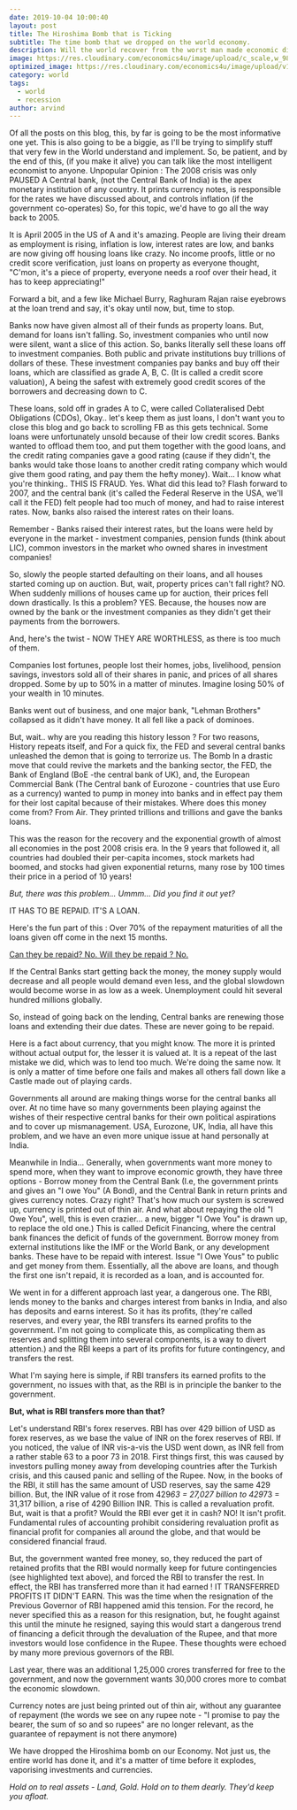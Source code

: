 ```yaml
---
date: 2019-10-04 10:00:40
layout: post
title: The Hiroshima Bomb that is Ticking
subtitle: The time bomb that we dropped on the world economy.
description: Will the world recover from the worst man made economic disaster that is getting stronger just as you're reading this?
image: https://res.cloudinary.com/economics4u/image/upload/c_scale,w_981/v1579622361/nuclear-weapons-test-67557_1920_mfihuc.jpg
optimized_image: https://res.cloudinary.com/economics4u/image/upload/v1579622533/nuclear_optimised_ianotn.jpg
category: world
tags:
  - world
  - recession
author: arvind
---
```


Of all the posts on this blog, this, by far is going to be the most informative one yet. This is also going to be a biggie, as I'll be trying to simplify stuff that very few in the World understand and implement. So, be patient, and by the end of this, (if you make it alive) you can talk like the most intelligent economist to anyone.
Unpopular Opinion : The 2008 crisis was only PAUSED
A Central bank, (not the Central Bank of India) is the apex monetary institution of any country. It prints currency notes, is responsible for the rates we have discussed about, and controls inflation (if the government co-operates)
So, for this topic, we'd have to go all the way back to 2005.

It is April 2005 in the US of A and it's amazing. People are living their dream as employment is rising, inflation is low, interest rates are low, and banks are now giving off housing loans like crazy. No income proofs, little or no credit score verification, just loans on property as everyone thought, "C'mon, it's a piece of property, everyone needs a roof over their head, it has to keep appreciating!"

Forward a bit, and a few like Michael Burry, Raghuram Rajan raise eyebrows at the loan trend and say, it's okay until now, but, time to stop.

Banks now have given almost all of their funds as property loans. But, demand for loans isn't falling. So, investment companies who until now were silent, want a slice of this action.
So, banks literally sell these loans off to investment companies. Both public and private institutions buy trillions of dollars of these. These investment companies pay banks and buy off their loans, which are classified as grade A, B, C. (It is called a credit score valuation), A being the safest with extremely good credit scores of the borrowers and decreasing down to C.

These loans, sold off in grades A to C, were called Collateralised Debt Obligations (CDOs), Okay.. let's keep them as just loans, I don't want you to close this blog and go back to scrolling FB as this gets technical.
Some loans were unfortunately unsold because of their low credit scores. Banks wanted to offload them too, and put them together with the good loans, and the credit rating companies gave a good rating (cause if they didn't, the banks would take those loans to another credit rating company which would give them good rating, and pay them the hefty money).
Wait... I know what you're thinking.. THIS IS FRAUD. Yes.
What did this lead to?
Flash forward to 2007, and the central bank (it's called the Federal Reserve in the USA, we'll call it the FED) felt people had too much of money, and had to raise interest rates. Now, banks also raised the interest rates on their loans. 

Remember - Banks raised their interest rates, but the loans were held by everyone in the market - investment companies, pension funds (think about LIC), common investors in the market who owned shares in investment companies!

So, slowly the people started defaulting on their loans, and all houses started coming up on auction. But, wait, property prices can't fall right?
NO. 
When suddenly millions of houses came up for auction, their prices fell down drastically. Is this a problem? YES. Because, the houses now are owned by the bank or the investment companies as they didn't get their payments from the borrowers.

And, here's the twist - NOW THEY ARE WORTHLESS, as there is too much of them.

Companies lost fortunes, people lost their homes, jobs, livelihood, pension savings, investors sold all of their shares in panic, and prices of all shares dropped. Some by up to 50% in a matter of minutes. Imagine losing 50% of your wealth in 10 minutes. 

Banks went out of business, and one major bank, "Lehman Brothers" collapsed as it didn't have money. It all fell like a pack of dominoes.

But, wait.. why are you reading this history lesson ? For two reasons,
History repeats itself, and
For a quick fix, the FED and several central banks unleashed the demon that is going to terrorize us.
The Bomb
In a drastic move that could revive the markets and the banking sector, the FED, the Bank of England (BoE -the central bank of UK), and, the European Commercial Bank (The Central bank of Eurozone - countries that use Euro as a currency) wanted to pump in money into banks and in effect pay them for their lost capital because of their mistakes.
Where does this money come from? From Air. They printed trillions and trillions and gave the banks loans.

This was the reason for the recovery and the exponential growth of almost all economies in the post 2008 crisis era. In the 9 years that followed it, all countries had doubled their per-capita incomes, stock markets had boomed, and stocks had given exponential returns, many rose by 100 times their price in a period of 10 years!

<em>But, there was this problem... 
Ummm...
Did you find it out yet?</em>

IT HAS TO BE REPAID. IT'S A LOAN.

Here's the fun part of this : Over 70% of the repayment maturities of all the loans given off come in the next 15 months.

<u>Can they be repaid? No. Will they be repaid ? No. </u>

If the Central Banks start getting back the money, the money supply would decrease and all people would demand even less, and the global slowdown would become worse in as low as a week. Unemployment could hit several hundred millions globally.

So, instead of going back on the lending, Central banks are renewing those loans and extending their due dates. These are never going to be repaid. 

Here is a fact about currency, that you might know. The more it is printed without actual output for, the lesser it is valued at.
It is a repeat of the last mistake we did, which was to lend too much. We're doing the same now. It is only a matter of time before one fails and makes all others fall down like a Castle made out of playing cards. 

Governments all around are making things worse for the central banks all over. At no time have so many governments been playing against the wishes of their respective central banks for their own political aspirations and to cover up mismanagement.
USA, Eurozone, UK, India, all have this problem, and we have an even more unique issue at hand personally at India.

Meanwhile in India... 
Generally, when governments want more money to spend more, when they want to improve economic growth, they have three options - 
Borrow money from the Central Bank (I.e, the government prints and gives an "I owe You" (A Bond), and the Central Bank in return prints and gives currency notes. Crazy right? That's how much our system is screwed up, currency is printed out of thin air. And what about repaying the old "I Owe You", well, this is even crazier... a new, bigger "I Owe You" is drawn up, to replace the old one.) This is called Deficit Financing, where the central bank finances the deficit of funds of the government.
Borrow money from external institutions like the IMF or the World Bank, or any development banks. These have to be repaid with interest.
Issue "I Owe Yous" to public and get money from them.
Essentially, all the above are loans, and though the first one isn't repaid, it is recorded as a loan, and is accounted for.

We went in for a different approach last year, a dangerous one.
The RBI, lends money to the banks and charges interest from banks in India, and also has deposits and earns interest. So it has its profits, (they're called reserves, and every year, the RBI transfers its earned profits to the government. I'm not going to complicate this, as complicating them as reserves and splitting them into several components, is a way to divert attention.) and the RBI keeps a part of its profits for future contingency, and transfers the rest.

What I'm saying here is simple, if RBI transfers its earned profits to the government, no issues with that, as the RBI is in principle the banker to the government.

<strong>But, what is RBI transfers more than that?</strong>

Let's understand RBI's forex reserves. RBI has over 429 billion of USD as forex reserves, as we base the value of INR on the forex reserves of RBI.
If you noticed, the value of INR vis-a-vis the USD went down, as INR fell from a rather stable 63 to a poor 73 in 2018.
First things first, this was caused by investors pulling money away from developing countries after the Turkish crisis, and this caused panic and selling of the Rupee.
Now, in the books of the RBI, it still has the same amount of USD reserves, say the same 429 billion. But, the INR value of it rose from 429*63 = 27,027 billion to 429*73 = 31,317 billion, a rise of 4290 Billion INR. This is called a revaluation profit. But, wait is that a profit? Would the RBI ever get it in cash? NO! It isn't profit. Fundamental rules of accounting prohibit considering revaluation profit as financial profit for companies all around the globe, and that would be considered financial fraud.

But, the government wanted free money, so, they reduced the part of retained profits that the RBI would normally keep for future contingencies (see highlighted text above), and forced the RBI to transfer the rest. In effect, the RBI has transferred more than it had earned ! IT TRANSFERRED PROFITS IT DIDN'T EARN.
This was the time when the resignation of the Previous Governor of RBI happened amid this tension. For the record, he never specified this as a reason for this resignation, but, he fought against this until the minute he resigned, saying this would start a dangerous trend of financing a deficit through the devaluation of the Rupee, and that more investors would lose confidence in the Rupee.
These thoughts were echoed by many more previous governors of the RBI.

Last year, there was an additional 1,25,000 crores transferred for free to the government, and now the government wants 30,000 crores more to combat the economic slowdown.

Currency notes are just being printed out of thin air, without any guarantee of repayment (the words we see on any rupee note - "I promise to pay the bearer, the sum of so and so rupees" are no longer relevant, as the guarantee of repayment is not there anymore)

We have dropped the Hiroshima bomb on our Economy. Not just us, the entire world has done it, and it's a matter of time before it explodes, vaporising investments and currencies.

<em>Hold on to real assets -  Land, Gold. Hold on to them dearly.
They'd keep you afloat.</em>
